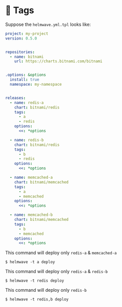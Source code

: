 # 🔰 Tags

Suppose the `helmwave.yml.tpl` looks like:

```yaml
project: my-project
version: 0.5.0


repositories:
  - name: bitnami
    url: https://charts.bitnami.com/bitnami


.options: &options
  install: true
  namespace: my-namespace


releases:
  - name: redis-a
    chart: bitnami/redis
    tags:
      - a
      - redis
    options:
      <<: *options

  - name: redis-b
    chart: bitnami/redis
    tags:
      - b
      - redis
    options:
      <<: *options

  - name: memcached-a
    chart: bitnami/memcached
    tags:
      - a
      - memcached
    options:
      <<: *options

  - name: memcached-b
    chart: bitnami/memcached
    tags:
      - b
      - memcached
    options:
      <<: *options
```

This command will deploy only `redis-a` & `memcached-a`

```shell script
$ helmwave -t a deploy
```



This command will deploy only `redis-a` & `redis-b`

```shell script
$ helmwave -t redis deploy
```



This command will deploy only `redis-b`

```shell script
$ helmwave -t redis,b deploy
```
